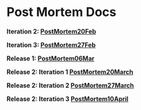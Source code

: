 # Post Mortem Docs #


**Iteration 2:  [PostMortem20Feb](PostMortem20Feb.md)**

**Iteration 3:  [PostMortem27Feb](PostMortem27Feb.md)**

**Release 1: [PostMortem06Mar](PostMortem06Mar.md)**

**Release 2: Iteration 1 [PostMortem20March](PostMortem20March.md)**

**Release 2: Iteration 2 [PostMortem27March](PostMortem27March.md)**

**Release 2: Iteration 3 [PostMortem10April](PostMortem10April.md)**

